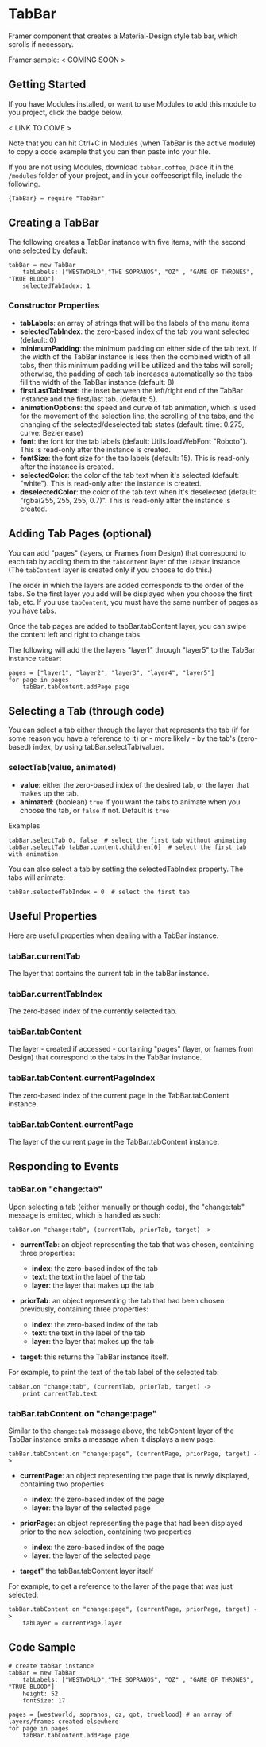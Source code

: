 # TabBar
Framer component that creates a Material-Design style tab bar, which scrolls if necessary.

Framer sample: < COMING SOON >


## Getting Started

If you have Modules installed, or want to use Modules to add this module to you project, click the badge below.

< LINK TO COME >

Note that you can hit Ctrl+C in Modules (when TabBar is the active module) to copy a code example that you can then paste into your file. 

If you are not using Modules, download `tabbar.coffee`, place it in the `/modules` folder of your project, and in your coffeescript file, include the following.

`{TabBar} = require "TabBar"`

## Creating a TabBar
The following creates a TabBar instance with five items, with the second one selected by default:
```
tabBar = new TabBar
	tabLabels: ["WESTWORLD","THE SOPRANOS", "OZ" , "GAME OF THRONES", "TRUE BLOOD"]
	selectedTabIndex: 1 
```
### Constructor Properties
* **tabLabels**: an array of strings that will be the labels of the menu items
* **selectedTabIndex**: the zero-based index of the tab you want selected (default: 0)
* **minimumPadding**: the minimum padding on either side of the tab text. If the width of the TabBar instance is less then the combined width of all tabs, then this minimum padding will be utilized and the tabs will scroll; otherwise, the padding of each tab increases automatically so the tabs fill the width of the TabBar instance (default: 8)
* **firstLastTabInset**: the inset between the left/right end of the TabBar instance and the first/last tab. (default: 5).
* **animationOptions**: the speed and curve of tab animation, which is used for the movement of the selection line, the scrolling of the tabs, and the changing of the selected/deselected tab states (default: time: 0.275, curve: Bezier.ease)
* **font**: the font for the tab labels (default: Utils.loadWebFont "Roboto"). This is read-only after the instance is created.
* **fontSize**: the font size for the tab labels (default: 15). This is read-only after the instance is created.
* **selectedColor**: the color of the tab text when it's selected (default: "white"). This is read-only after the instance is created.
* **deselectedColor**: the color of the tab text when it's deselected (default: "rgba(255, 255, 255, 0.7)". This is read-only after the instance is created.

## Adding Tab Pages (optional)
You can add "pages" (layers, or Frames from Design) that correspond to each tab by adding them to the `tabContent` layer of the `TabBar` instance. (The `tabContent` layer is created only if you choose to do this.) 

The order in which the layers are added corresponds to the order of the tabs. So the first layer you add will be displayed when you choose the first tab, etc.  If you use `tabContent`, you must have the same number of pages as you have tabs.

Once the tab pages are added to tabBar.tabContent layer, you can swipe the content left and right to change tabs.

The following will add the the layers "layer1" through "layer5" to the TabBar instance `tabBar`:
```
pages = ["layer1", "layer2", "layer3", "layer4", "layer5"]
for page in pages
	tabBar.tabContent.addPage page
 ```
## Selecting a Tab (through code) 
You can select a tab either through the layer that represents the tab (if for some reason you have a reference to it) or - more likely - by the tab's (zero-based) index, by using tabBar.selectTab(value).

### selectTab(value, animated)

* **value**: either the zero-based index of the desired tab, or the layer that makes up the tab.
* **animated**: (boolean) `true` if you want the tabs to animate when you choose the tab, or `false` if not. Default is `true`

Examples
```
tabBar.selectTab 0, false  # select the first tab without animating
tabBar.selectTab tabBar.content.children[0]  # select the first tab with animation
```
You can also select a tab by setting the selectedTabIndex property. The tabs will animate:
```
tabBar.selectedTabIndex = 0  # select the first tab
```

## Useful Properties
Here are useful properties when dealing with a TabBar instance.
### tabBar.currentTab 
The layer that contains the current tab in the tabBar instance.
### tabBar.currentTabIndex
The zero-based index of the currently selected tab.
### tabBar.tabContent
The layer - created if accessed - containing "pages" (layer, or frames from Design) that correspond to the tabs in the TabBar instance.
### tabBar.tabContent.currentPageIndex
The zero-based index of the current page in the TabBar.tabContent instance.
### tabBar.tabContent.currentPage
The layer of the  current page in the TabBar.tabContent instance.
## Responding to Events
### tabBar.on "change:tab"
Upon selecting a tab (either manually or though code), the "change:tab" message is emitted, which is handled as such:
```
tabBar.on "change:tab", (currentTab, priorTab, target) ->
```
* **currentTab**: an object representing the tab that was chosen, containing three properties:
	* **index**: the zero-based index of the tab
	* **text**: the text in the label of the tab
	* **layer**: the layer that makes up the tab

* **priorTab**: an object representing the tab that had been chosen previously, containing three properties:
	* **index**: the zero-based index of the tab
	* **text**: the text in the label of the tab
	* **layer**: the layer that makes up the tab

* **target**: this returns the TabBar instance itself.
  
For example, to print the text of the tab label of the selected tab:
```
tabBar.on "change:tab", (currentTab, priorTab, target) ->
	print currentTab.text
```
### tabBar.tabContent.on "change:page"
Similar to the `change:tab` message above, the tabContent layer of the TabBar instance emits a message when it displays a new page:
```
tabBar.tabContent.on "change:page", (currentPage, priorPage, target) ->
```
* **currentPage**: an object representing the page that is newly displayed, containing two properties
 	* **index**: the zero-based index of the page
 	* **layer**: the layer of the selected page
  
* **priorPage**: an object representing the page that had been displayed prior to the new selection, containing two properties
	* **index**: the zero-based index of the page
	* **layer**: the layer of the selected page

* **target**" the tabBar.tabContent layer itself

For example, to get a reference to the layer of the page that was just selected: 
```
tabBar.tabContent on "change:page", (currentPage, priorPage, target) ->
	tabLayer = currentPage.layer
```
## Code Sample
```
# create tabBar instance
tabBar = new TabBar
	tabLabels: ["WESTWORLD","THE SOPRANOS", "OZ" , "GAME OF THRONES", "TRUE BLOOD"] 
	height: 52
	fontSize: 17
	
pages = [westworld, sopranos, oz, got, trueblood] # an array of layers/frames created elsewhere
for page in pages
	tabBar.tabContent.addPage page
```
